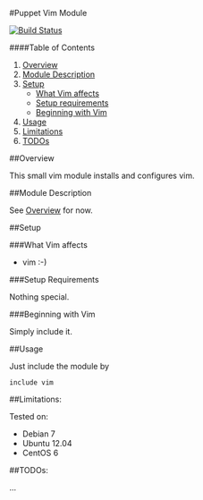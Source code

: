 
#Puppet Vim Module

[![Build Status](https://travis-ci.org/fnerdwq/puppet-vim.svg?branch=master)](https://travis-ci.org/fnerdwq/puppet-vim)

####Table of Contents

1. [Overview](#overview)
2. [Module Description](#module-description)
3. [Setup](#setup)
    * [What Vim affects](#what-vim-affects)
    * [Setup requirements](#setup-requirements)
    * [Beginning with Vim](#beginning-with-Vim)
4. [Usage](#usage)
5. [Limitations](#limitations)
6. [TODOs](#TODOs)

##Overview

This small vim module installs and configures vim.

##Module Description

See [Overview](#overview) for now.

##Setup

###What Vim affects

* vim :-) 

###Setup Requirements

Nothing special.
	
###Beginning with Vim	

Simply include it.

##Usage

Just include the module by 

```puppet
include vim
```

##Limitations:

Tested on:

* Debian 7
* Ubuntu 12.04
* CentOS 6

##TODOs:

...
